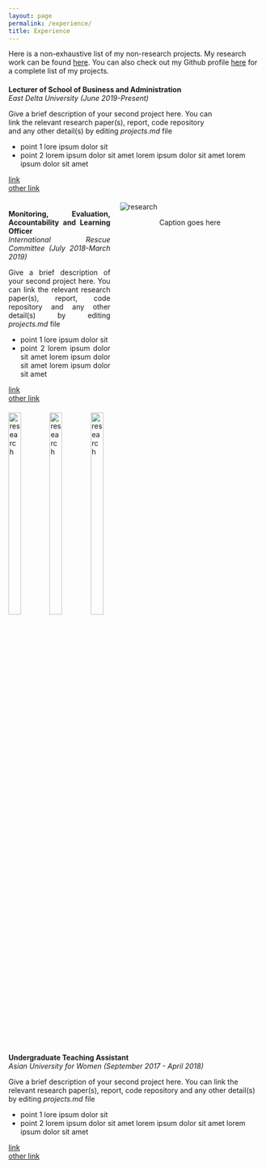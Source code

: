 ```yaml
---
layout: page
permalink: /experience/
title: Experience
---
```


Here is a non-exhaustive list of my non-research projects. My research work can be found <a href="/research">here</a>. You can also check out my Github profile <a href="">here</a> for a complete list of my projects.

<div style="margin:20px 0">
	<p><b>Lecturer of School of Business and Administration</b><br>
	<i>East Delta University (June 2019-Present)</i></p>
	<p style="width:80%">Give a brief description of your second project here. You can link the relevant research paper(s), report, code repository and any other detail(s) by editing <i>projects.md</i> file</p>
	<ul>
		<li>point 1 lore ipsum dolor sit</li>
		<li>point 2 lorem ipsum dolor sit amet lorem ipsum dolor sit amet lorem ipsum dolor sit amet</li>
	</ul>
	<a href=""><div class="color-button">link</div></a>
	<a href=""><div class="color-button">other link</div></a>
</div>

<div style="margin:20px 0">
	<div style="display:inline-block; width:40%; text-align:justify; vertical-align:top;">
		<p><b>Monitoring, Evaluation, Accountability and Learning Officer</b><br>
		<i>International Rescue Committee (July 2018-March 2019)</i></p>
		<p>Give a brief description of your second project here. You can link the relevant research paper(s), report, code repository and any other detail(s) by editing <i>projects.md</i> file</p>
		<ul>
			<li>point 1 lore ipsum dolor sit</li>
			<li>point 2 lorem ipsum dolor sit amet lorem ipsum dolor sit amet lorem ipsum dolor sit amet</li>
		</ul>
		<a href=""><div class="color-button">link</div></a>
		<a href=""><div class="color-button">other link</div></a>
	</div>
	<div style="display:inline-block; width: 55%; margin-left:15px">
		<img src="https://www.discoverphds.com/wp-content/uploads/elementor/thumbs/What-is-Research-Purpose-of-Research-pajsj9yo71ziyo8y0s59iolp2q1q8pl0tng770xmrs.png" alt="research" />
		<p style="text-align:center">Caption goes here</p>
	</div>
</div>

<div style="display:inline-block">
	<img style="width:32%" src="https://iso.500px.com/wp-content/uploads/2015/10/anthony-1500x995.jpg" alt="research" />
	<img style="width:32%" src="https://iso.500px.com/wp-content/uploads/2015/10/anthony-1500x995.jpg" alt="research" />
	<img style="width:32%" src="https://iso.500px.com/wp-content/uploads/2015/10/anthony-1500x995.jpg" alt="research" />
</div>

<div style="margin:20px 0">
	<p><b>Undergraduate Teaching Assistant</b><br>
	<i>Asian University for Women (September 2017 - April 2018)</i></p>
	<p>Give a brief description of your second project here. You can link the relevant research paper(s), report, code repository and any other detail(s) by editing <i>projects.md</i> file</p>
	<ul>
		<li>point 1 lore ipsum dolor sit</li>
		<li>point 2 lorem ipsum dolor sit amet lorem ipsum dolor sit amet lorem ipsum dolor sit amet</li>
	</ul>
	<a href=""><div class="color-button">link</div></a>
	<a href=""><div class="color-button">other link</div></a>
</div>
